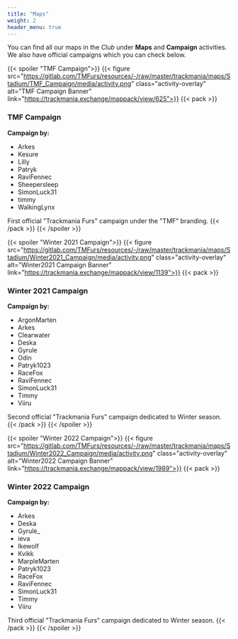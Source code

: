 ```yaml
---
title: "Maps"
weight: 2
header_menu: true
---
```


You can find all our maps in the *Club* under **Maps** and **Campaign** activities.
We also have official campaigns which you can check below.

{{< spoiler "TMF Campaign">}}
    {{< figure src="https://gitlab.com/TMFurs/resources/-/raw/master/trackmania/maps/Stadium/TMF_Campaign/media/activity.png" class="activity-overlay" alt="TMF Campaign Banner" link="https://trackmania.exchange/mappack/view/625">}}
    {{< pack >}}
### TMF Campaign
**Campaign by:**
- Arkes
- Kesure
- Lilly
- Patryk
- RaviFennec
- Sheepersleep
- SimonLuck31
- timmy
- WalkingLynx

First official "Trackmania Furs" campaign under the "TMF" branding.
    {{< /pack >}}
{{< /spoiler >}}

{{< spoiler "Winter 2021 Campaign">}}
    {{< figure src="https://gitlab.com/TMFurs/resources/-/raw/master/trackmania/maps/Stadium/Winter2021_Campaign/media/activity.png" class="activity-overlay" alt="Winter2021 Campaign Banner" link="https://trackmania.exchange/mappack/view/1139">}}
    {{< pack >}}
### Winter 2021 Campaign
**Campaign by:**
- ArgonMarten
- Arkes
- Clearwater
- Deska
- Gyrule
- Odin
- Patryk1023
- RaceFox
- RaviFennec
- SimonLuck31
- Timmy
- Viiru

Second official "Trackmania Furs" campaign dedicated to Winter season.
    {{< /pack >}}
{{< /spoiler >}}

{{< spoiler "Winter 2022 Campaign">}}
    {{< figure src="https://gitlab.com/TMFurs/resources/-/raw/master/trackmania/maps/Stadium/Winter2022_Campaign/media/activity.png" class="activity-overlay" alt="Winter2022 Campaign Banner" link="https://trackmania.exchange/mappack/view/1989">}}
    {{< pack >}}
### Winter 2022 Campaign
**Campaign by:**
- Arkes
- Deska
- Gyrule_
- ieva
- Ikewolf
- Kvikk
- MarpleMarten
- Patryk1023
- RaceFox
- RaviFennec
- SimonLuck31
- Timmy
- Viiru

Third official "Trackmania Furs" campaign dedicated to Winter season.
    {{< /pack >}}
{{< /spoiler >}}
